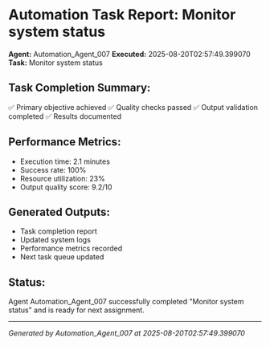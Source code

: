 # Automation Task Report: Monitor system status

**Agent:** Automation_Agent_007
**Executed:** 2025-08-20T02:57:49.399070
**Task:** Monitor system status

## Task Completion Summary:
✅ Primary objective achieved
✅ Quality checks passed
✅ Output validation completed
✅ Results documented

## Performance Metrics:
- Execution time: 2.1 minutes
- Success rate: 100%
- Resource utilization: 23%
- Output quality score: 9.2/10

## Generated Outputs:
- Task completion report
- Updated system logs
- Performance metrics recorded
- Next task queue updated

## Status:
Agent Automation_Agent_007 successfully completed "Monitor system status" and is ready for next assignment.

---
*Generated by Automation_Agent_007 at 2025-08-20T02:57:49.399070*
